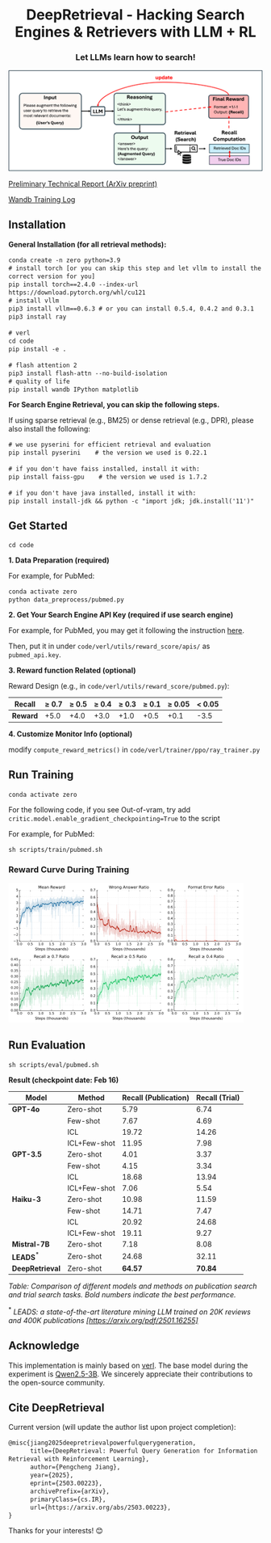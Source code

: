 <div align="center">

# DeepRetrieval - Hacking Search Engines & Retrievers with LLM + RL
### **Let LLMs learn how to search!**

</div>



![alt text](/images/framework.png "reward curve during training (on pubmed)")

[Preliminary Technical Report (ArXiv preprint)](https://arxiv.org/pdf/2503.00223)

[Wandb Training Log](https://wandb.ai/patjj/literature_search?nw=nwuserpj20)


## Installation

**General Installation (for all retrieval methods):**
```
conda create -n zero python=3.9
# install torch [or you can skip this step and let vllm to install the correct version for you]
pip install torch==2.4.0 --index-url https://download.pytorch.org/whl/cu121
# install vllm
pip3 install vllm==0.6.3 # or you can install 0.5.4, 0.4.2 and 0.3.1
pip3 install ray

# verl
cd code
pip install -e .

# flash attention 2
pip3 install flash-attn --no-build-isolation
# quality of life
pip install wandb IPython matplotlib
```

**For Search Engine Retrieval, you can skip the following steps.**

If using sparse retrieval (e.g., BM25) or dense retrieval (e.g., DPR), please also install the following:
```
# we use pyserini for efficient retrieval and evaluation
pip install pyserini    # the version we used is 0.22.1

# if you don't have faiss installed, install it with:
pip install faiss-gpu    # the version we used is 1.7.2

# if you don't have java installed, install it with:
pip install install-jdk && python -c "import jdk; jdk.install('11')"
```

## Get Started
```
cd code
```


**1. Data Preparation (required)**

For example, for PubMed:
```
conda activate zero
python data_preprocess/pubmed.py
```

**2. Get Your Search Engine API Key (required if use search engine)**

For example, for PubMed, you may get it following the instruction [here](https://support.nlm.nih.gov/kbArticle/?pn=KA-05317).

Then, put it in under `code/verl/utils/reward_score/apis/` as `pubmed_api.key`.


**3. Reward function Related (optional)**

Reward Design (e.g., in `code/verl/utils/reward_score/pubmed.py`):


| Recall      | ≥ 0.7 | ≥ 0.5 | ≥ 0.4 | ≥ 0.3 | ≥ 0.1 | ≥ 0.05 | < 0.05 |
|-------------|-------|-------|-------|-------|-------|--------|--------|
| **Reward**  | +5.0  | +4.0  | +3.0  | +1.0  | +0.5  | +0.1   | -3.5   |



**4. Customize Monitor Info (optional)**

modify `compute_reward_metrics()` in `code/verl/trainer/ppo/ray_trainer.py`


## Run Training
```
conda activate zero
```

For the following code, if you see Out-of-vram, try add `critic.model.enable_gradient_checkpointing=True` to the script

For example, for PubMed:
```
sh scripts/train/pubmed.sh 
```

### Reward Curve During Training

![alt text](/images/reward_curve.png "reward curve during training (on pubmed)")


## Run Evaluation

```
sh scripts/eval/pubmed.sh
```

**Result (checkpoint date: Feb 16)**

| Model | Method | Recall (Publication) | Recall (Trial) |
|-------|--------|----------------------|----------------|
| **GPT-4o** | Zero-shot | 5.79 | 6.74 |
| | Few-shot | 7.67 | 4.69 |
| | ICL | 19.72 | 14.26 |
| | ICL+Few-shot | 11.95 | 7.98 |
| **GPT-3.5** | Zero-shot | 4.01 | 3.37 |
| | Few-shot | 4.15 | 3.34 |
| | ICL | 18.68 | 13.94 |
| | ICL+Few-shot | 7.06 | 5.54 |
| **Haiku-3** | Zero-shot | 10.98 | 11.59 |
| | Few-shot | 14.71 | 7.47 |
| | ICL | 20.92 | 24.68 |
| | ICL+Few-shot | 19.11 | 9.27 |
| **Mistral-7B** | Zero-shot | 7.18 | 8.08 |
| **LEADS**$^{*}$ | Zero-shot | 24.68 | 32.11 |
| **DeepRetrieval** | Zero-shot | **64.57** | **70.84** |

*Table: Comparison of different models and methods on publication search and trial search tasks. Bold numbers indicate the best performance.*

$^{*}$ *LEADS: a state-of-the-art literature mining LLM trained on 20K reviews and 400K publications [https://arxiv.org/pdf/2501.16255]*

## Acknowledge

This implementation is mainly based on [verl](https://github.com/volcengine/verl). The base model during the experiment is [Qwen2.5-3B](https://huggingface.co/Qwen/Qwen2.5-3B). We sincerely appreciate their contributions to the open-source community.

## Cite DeepRetrieval
Current version (will update the author list upon project completion):
```
@misc{jiang2025deepretrievalpowerfulquerygeneration,
      title={DeepRetrieval: Powerful Query Generation for Information Retrieval with Reinforcement Learning}, 
      author={Pengcheng Jiang},
      year={2025},
      eprint={2503.00223},
      archivePrefix={arXiv},
      primaryClass={cs.IR},
      url={https://arxiv.org/abs/2503.00223}, 
}
```

Thanks for your interests! 😊
